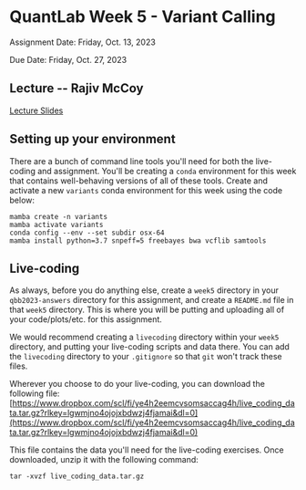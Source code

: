 # QuantLab Week 5 - Variant Calling

Assignment Date: Friday, Oct. 13, 2023

Due Date: Friday, Oct. 27, 2023

## Lecture -- Rajiv McCoy

[Lecture Slides](https://www.dropbox.com/scl/fi/q356m8nya6qv0cd8y5o4y/20231012_qblab_variant_calling.pptx?rlkey=9pltuif66aasxnvmlt0koclo2&dl=0)

## Setting up your environment

There are a bunch of command line tools you'll need for both the live-coding and assignment. You'll be creating a `conda` environment for this week that contains well-behaving versions of all of these tools. Create and activate a new `variants` conda environment for this week using the code below:

```
mamba create -n variants
mamba activate variants
conda config --env --set subdir osx-64
mamba install python=3.7 snpeff=5 freebayes bwa vcflib samtools
```

## Live-coding

As always, before you do anything else, create a `week5` directory in your `qbb2023-answers` directory for this assignment, and create a `README.md` file in that `week5` directory. This is where you will be putting and uploading all of your code/plots/etc. for this assignment.

We would recommend creating a `livecoding` directory within your `week5` directory, and putting your live-coding scripts and data there. You can add the `livecoding` directory to your `.gitignore` so that `git` won't track these files.

Wherever you choose to do your live-coding, you can download the following file:
[https://www.dropbox.com/scl/fi/ye4h2eemcvsomsaccag4h/live_coding_data.tar.gz?rlkey=lgwmjno4ojojxbdwzj4fjamai&dl=0](https://www.dropbox.com/scl/fi/ye4h2eemcvsomsaccag4h/live_coding_data.tar.gz?rlkey=lgwmjno4ojojxbdwzj4fjamai&dl=0)

This file contains the data you'll need for the live-coding exercises. Once downloaded, unzip it with the following command:

```
tar -xvzf live_coding_data.tar.gz
```

<!--
## Homework Assignment

 Complete the homework assignment in your `week4` submission directory in your `qbb2023-answers`.

 [Homework Assignment](../assignments/lab/variant_calling/assignment/index.html)
 -->
